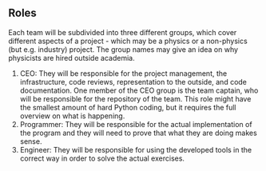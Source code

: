 ## Roles

Each team will be subdivided into three different groups, which cover different aspects of a project - which
may be a physics or a non-physics (but e.g. industry) project. The group names may give an idea on why
physicists are hired outside academia.

1. CEO: They will be responsible for the project management, the infrastructure, code reviews, representation to the outside,
   and code documentation. One member of the CEO group is the team captain, who will be responsible for the repository of the team.
   This role might have the smallest amount of hard Python coding, but it requires the full overview on what is happening.
1. Programmer: They will be responsible for the actual implementation of the program and they will need to prove that what they are
   doing makes sense.
1. Engineer: They will be responsible for using the developed tools in the correct way in order to solve the actual exercises.
